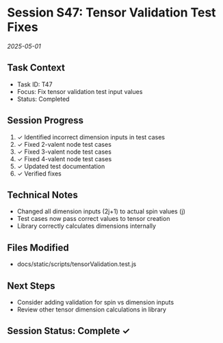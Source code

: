 # Session S47: Tensor Validation Test Fixes
*2025-05-01*

## Task Context
- Task ID: T47
- Focus: Fix tensor validation test input values
- Status: Completed

## Session Progress
1. ✓ Identified incorrect dimension inputs in test cases
2. ✓ Fixed 2-valent node test cases
3. ✓ Fixed 3-valent node test cases
4. ✓ Fixed 4-valent node test cases
5. ✓ Updated test documentation
6. ✓ Verified fixes

## Technical Notes
- Changed all dimension inputs (2j+1) to actual spin values (j)
- Test cases now pass correct values to tensor creation
- Library correctly calculates dimensions internally

## Files Modified
- docs/static/scripts/tensorValidation.test.js

## Next Steps
- Consider adding validation for spin vs dimension inputs
- Review other tensor dimension calculations in library

## Session Status: Complete ✓